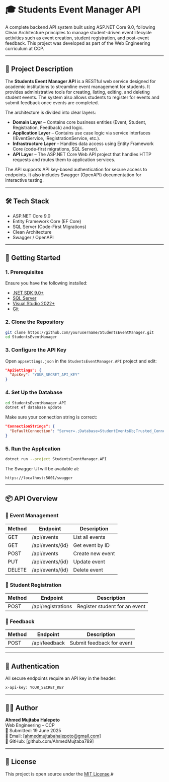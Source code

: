 # 🎓 Students Event Manager API

A complete backend API system built using ASP.NET Core 9.0, following Clean Architecture principles to manage student-driven event lifecycle activities such as event creation, student registration, and post-event feedback. This project was developed as part of the Web Engineering curriculum at CCP.

---

## 📖 Project Description

The **Students Event Manager API** is a RESTful web service designed for academic institutions to streamline event management for students. It provides administrative tools for creating, listing, editing, and deleting student events. The system also allows students to register for events and submit feedback once events are completed.

The architecture is divided into clear layers:

- **Domain Layer** – Contains core business entities (Event, Student, Registration, Feedback) and logic.
- **Application Layer** – Contains use case logic via service interfaces (IEventService, IRegistrationService, etc.).
- **Infrastructure Layer** – Handles data access using Entity Framework Core (code-first migrations, SQL Server).
- **API Layer** – The ASP.NET Core Web API project that handles HTTP requests and routes them to application services.

The API supports API key-based authentication for secure access to endpoints. It also includes Swagger (OpenAPI) documentation for interactive testing.

---

## 🛠️ Tech Stack

- ASP.NET Core 9.0
- Entity Framework Core (EF Core)
- SQL Server (Code-First Migrations)
- Clean Architecture
- Swagger / OpenAPI

---

## 🚀 Getting Started

### 1. Prerequisites

Ensure you have the following installed:

- [.NET SDK 9.0+](https://dotnet.microsoft.com/download)
- [SQL Server](https://www.microsoft.com/en-us/sql-server)
- [Visual Studio 2022+](https://visualstudio.microsoft.com/)
- [Git](https://git-scm.com/)

### 2. Clone the Repository

```bash
git clone https://github.com/yourusername/StudentsEventManager.git
cd StudentsEventManager
```

### 3. Configure the API Key

Open `appsettings.json` in the `StudentsEventManager.API` project and edit:

```json
"ApiSettings": {
  "ApiKey": "YOUR_SECRET_API_KEY"
}
```

### 4. Set Up the Database

```bash
cd StudentsEventManager.API
dotnet ef database update
```

Make sure your connection string is correct:

```json
"ConnectionStrings": {
  "DefaultConnection": "Server=.;Database=StudentEventsDb;Trusted_Connection=True;MultipleActiveResultSets=true"
}
```

### 5. Run the Application

```bash
dotnet run --project StudentsEventManager.API
```

The Swagger UI will be available at:

```
https://localhost:5001/swagger
```

---

## 📦 API Overview

### 🔹 Event Management

| Method | Endpoint        | Description              |
|--------|------------------|--------------------------|
| GET    | /api/events      | List all events          |
| GET    | /api/events/{id} | Get event by ID          |
| POST   | /api/events      | Create new event         |
| PUT    | /api/events/{id} | Update event             |
| DELETE | /api/events/{id} | Delete event             |

### 🔹 Student Registration

| Method | Endpoint           | Description                   |
|--------|--------------------|-------------------------------|
| POST   | /api/registrations | Register student for an event |

### 🔹 Feedback

| Method | Endpoint      | Description                 |
|--------|---------------|-----------------------------|
| POST   | /api/feedback | Submit feedback for event   |

---

## 🔐 Authentication

All secure endpoints require an API key in the header:

```
x-api-key: YOUR_SECRET_KEY
```

---

## 👨‍🎓 Author

**Ahmed Mujtaba Halepoto**  
Web Engineering – CCP  
📅 Submitted: 19 June 2025  
📧 Email: [ahmedmujtabahalepoto@gmail.com]  
🔗 GitHub: [github.com/AhmedMujtaba789]

---

## 📄 License

This project is open source under the [MIT License](LICENSE).#
